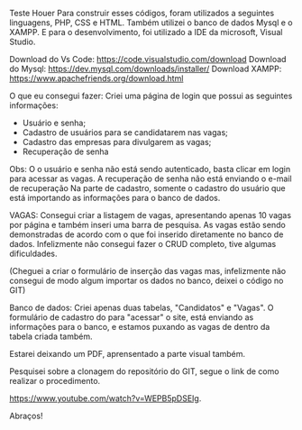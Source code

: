 Teste Houer
Para construir esses códigos, foram utilizados a seguintes linguagens, PHP, CSS e HTML.
Também utilizei o banco de dados Mysql e o XAMPP.
E para o desenvolvimento, foi utilizado a IDE da microsoft, Visual Studio.

Download do Vs Code: https://code.visualstudio.com/download
Download do Mysql: https://dev.mysql.com/downloads/installer/
Download XAMPP: https://www.apachefriends.org/download.html

O que eu consegui fazer:
Criei uma página de login que possui as seguintes informações:

- Usuário e senha;
- Cadastro de usuários para se candidatarem nas vagas;
- Cadastro das empresas para divulgarem as vagas;
- Recuperação de senha

Obs: O o usuário e senha não está sendo autenticado, basta clicar em login para acessar as vagas.
    A recuperação de senha não está enviando o e-mail de recuperação
    Na parte de cadastro, somente o cadastro do usuário que está importando as informações para o banco de dados.


VAGAS: Consegui criar a listagem de vagas, apresentando apenas 10 vagas por página e também inseri uma barra de pesquisa.
As vagas estão sendo demonstradas de acordo com o que foi inserido diretamente no banco de dados.
Infelizmente não consegui fazer o CRUD completo, tive algumas dificuldades.

(Cheguei a criar o formulário de inserção das vagas mas, infelizmente não consegui de modo algum importar os dados no banco, deixei o código no GIT)

Banco de dados: Criei apenas duas tabelas, "Candidatos" e "Vagas".
O formulário de cadastro do para "acessar" o site, está enviando as informações para o banco, e estamos puxando as vagas de dentro da tabela criada também.

Estarei deixando um PDF, aprensentado a parte visual também.

Pesquisei sobre a clonagem do repositório do GIT, segue o link de como realizar o procedimento.

https://www.youtube.com/watch?v=WEPB5pDSEIg.

Abraços!
